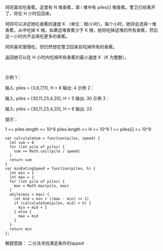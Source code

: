 珂珂喜欢吃香蕉。这里有 N 堆香蕉，第 i 堆中有 piles[i] 根香蕉。警卫已经离开了，将在 H 小时后回来。

珂珂可以决定她吃香蕉的速度 K （单位：根/小时）。每个小时，她将会选择一堆香蕉，从中吃掉 K 根。如果这堆香蕉少于 K 根，她将吃掉这堆的所有香蕉，然后这一小时内不会再吃更多的香蕉。  

珂珂喜欢慢慢吃，但仍然想在警卫回来前吃掉所有的香蕉。

返回她可以在 H 小时内吃掉所有香蕉的最小速度 K（K 为整数）。

 

示例 1：

输入: piles = [3,6,7,11], H = 8
输出: 4
示例 2：

输入: piles = [30,11,23,4,20], H = 5
输出: 30
示例 3：

输入: piles = [30,11,23,4,20], H = 6
输出: 23
 

提示：

1 <= piles.length <= 10^4
piles.length <= H <= 10^9
1 <= piles[i] <= 10^9

```
var calculateSum = function(piles, speed) {
  let sum = 0
  for (let pile of piles) {
    sum += Math.ceil(pile / speed)
  }
  return sum
}
var minEatingSpeed = function(piles, h) {
  let min = 1
  let max = 1
  for (let pile of piles) {
    max = Math.max(pile, max)
  }
  while(min < max) {
    let mid = min + ((max - min) >> 1)
    if (calculateSum(piles, mid) > h) {
      min = mid + 1
    } else {
      max = mid
    }
  }
  return min
};
```

解题思路： 二分法寻找满足条件的spped